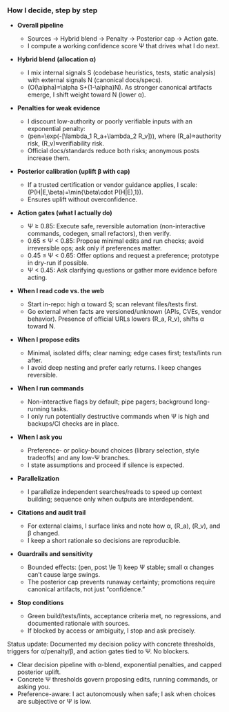 ### How I decide, step by step

- **Overall pipeline**
  - Sources → Hybrid blend → Penalty → Posterior cap → Action gate.
  - I compute a working confidence score Ψ that drives what I do next.

- **Hybrid blend (allocation α)**
  - I mix internal signals S (codebase heuristics, tests, static analysis) with external signals N (canonical docs/specs).
  - \(O(\alpha)=\alpha S+(1-\alpha)N\). As stronger canonical artifacts emerge, I shift weight toward N (lower α).

- **Penalties for weak evidence**
  - I discount low-authority or poorly verifiable inputs with an exponential penalty:
  - \(pen=\exp(-[\lambda_1 R_a+\lambda_2 R_v])\), where \(R_a\)≈authority risk, \(R_v\)≈verifiability risk.
  - Official docs/standards reduce both risks; anonymous posts increase them.

- **Posterior calibration (uplift β with cap)**
  - If a trusted certification or vendor guidance applies, I scale: \(P(H|E,\beta)=\min\{\beta\cdot P(H|E),1\}\).
  - Ensures uplift without overconfidence.

- **Action gates (what I actually do)**
  - Ψ ≥ 0.85: Execute safe, reversible automation (non-interactive commands, codegen, small refactors), then verify.
  - 0.65 ≤ Ψ < 0.85: Propose minimal edits and run checks; avoid irreversible ops; ask only if preferences matter.
  - 0.45 ≤ Ψ < 0.65: Offer options and request a preference; prototype in dry-run if possible.
  - Ψ < 0.45: Ask clarifying questions or gather more evidence before acting.

- **When I read code vs. the web**
  - Start in-repo: high α toward S; scan relevant files/tests first.
  - Go external when facts are versioned/unknown (APIs, CVEs, vendor behavior). Presence of official URLs lowers \(R_a, R_v\), shifts α toward N.

- **When I propose edits**
  - Minimal, isolated diffs; clear naming; edge cases first; tests/lints run after.
  - I avoid deep nesting and prefer early returns. I keep changes reversible.

- **When I run commands**
  - Non-interactive flags by default; pipe pagers; background long-running tasks.
  - I only run potentially destructive commands when Ψ is high and backups/CI checks are in place.

- **When I ask you**
  - Preference- or policy-bound choices (library selection, style tradeoffs) and any low-Ψ branches.
  - I state assumptions and proceed if silence is expected.

- **Parallelization**
  - I parallelize independent searches/reads to speed up context building; sequence only when outputs are interdependent.

- **Citations and audit trail**
  - For external claims, I surface links and note how α, \(R_a\), \(R_v\), and β changed.
  - I keep a short rationale so decisions are reproducible.

- **Guardrails and sensitivity**
  - Bounded effects: \(pen, post \le 1\) keep Ψ stable; small α changes can’t cause large swings.
  - The posterior cap prevents runaway certainty; promotions require canonical artifacts, not just “confidence.”

- **Stop conditions**
  - Green build/tests/lints, acceptance criteria met, no regressions, and documented rationale with sources.
  - If blocked by access or ambiguity, I stop and ask precisely.

Status update: Documented my decision policy with concrete thresholds, triggers for α/penalty/β, and action gates tied to Ψ. No blockers.

- Clear decision pipeline with α-blend, exponential penalties, and capped posterior uplift.
- Concrete Ψ thresholds govern proposing edits, running commands, or asking you.
- Preference-aware: I act autonomously when safe; I ask when choices are subjective or Ψ is low.